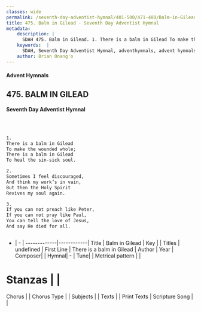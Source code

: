 ```yaml
---
classes: wide
permalink: /seventh-day-adventist-hymnal/401-500/471-480/Balm-in-Gilead/
title: 475. Balm in Gilead - Seventh Day Adventist Hymnal
metadata:
    description: |
      SDAH 475. Balm in Gilead. 1. There is a balm in Gilead To make the wounded whole; There is a balm in Gilead To heal the sin-sick soul.
    keywords:  |
      SDAH, Seventh Day Adventist Hymnal, adventhymnals, advent hymnals, Balm in Gilead, There is a balm in Gilead 
    author: Brian Onang'o
---
```


#### Advent Hymnals
## 475. BALM IN GILEAD
#### Seventh Day Adventist Hymnal

```txt



1.
There is a balm in Gilead
To make the wounded whole;
There is a balm in Gilead
To heal the sin-sick soul.

2.
Sometimes I feel discouraged,
And think my work’s in vain,
But then the Holy Spirit
Revives my soul again.

3.
If you can not preach like Peter,
If you can not pray like Paul,
You can tell the love of Jesus,
And say He died for all.



```

- |   -  |
-------------|------------|
Title | Balm in Gilead |
Key |  |
Titles | undefined |
First Line | There is a balm in Gilead |
Author | 
Year | 
Composer|  |
Hymnal|  - |
Tune|  |
Metrical pattern | |
# Stanzas |  |
Chorus |  |
Chorus Type |  |
Subjects |  |
Texts |  |
Print Texts | 
Scripture Song |  |
  
